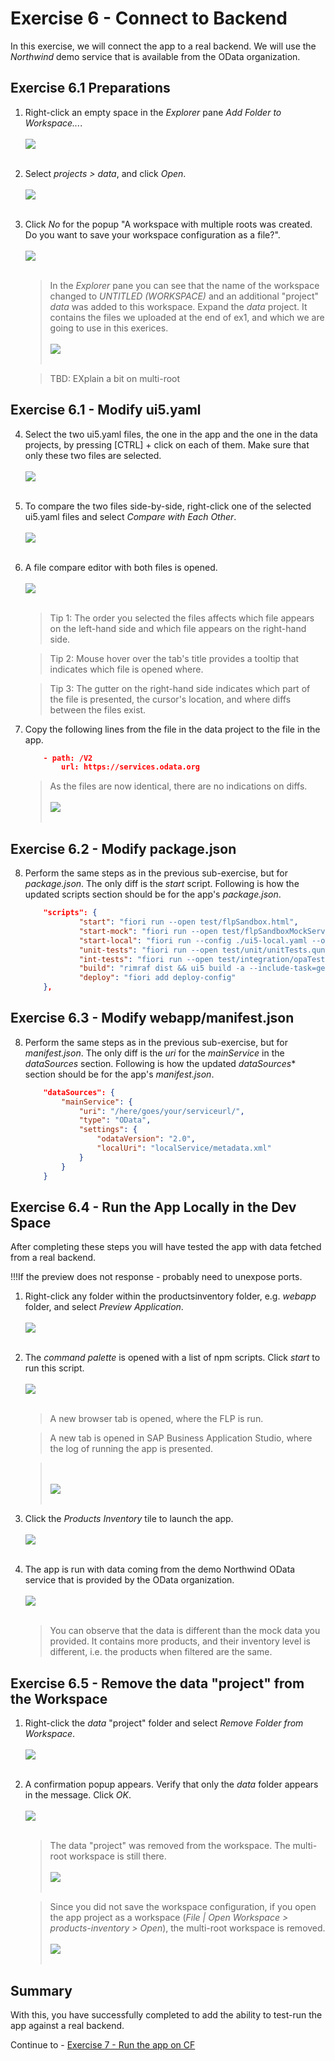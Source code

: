 # Exercise 6 - Connect to Backend

In this exercise, we will connect the app to a real backend. We will use the *Northwind* demo service that is available from the OData organization.


## Exercise 6.1 Preparations

1.	Right-click an empty space in the *Explorer* pane *Add Folder to Workspace...*.
    <br><br>![](images\2020-10_BAS_Multi-Root-1_.jpg)<br><br>

2. Select *projects > data*, and click *Open*.
    <br><br>![](images\2020-10_BAS_Multi-Root-2_.jpg)<br><br>

3. Click *No* for the popup "A workspace with multiple roots was created. Do you want to save your workspace configuration as a file?". 
    <br><br>![](images\2020-10_BAS_Multi-Root-3_.jpg)<br><br>

    >In the *Explorer* pane you can see that the name of the workspace changed to *UNTITLED (WORKSPACE)* and an additional "project" *data* was added to this workspace. Expand the *data* project. It contains the files we uploaded at the end of ex1, and which we are going to use in this exerices.
    ><br><br>![](images\2020-10_BAS_Multi-Root-4_.jpg)<br><br>

    > TBD: EXplain a bit on multi-root

## Exercise 6.1 - Modify ui5.yaml

4. Select the two ui5.yaml files, the one in the app and the one in the data projects, by pressing [CTRL] + click on each of them. Make sure that only these two files are selected.
    <br><br>![](images\2020-10_BAS_ui5-yaml_Compare-1_.jpg)<br><br>

5. To compare the two files side-by-side, right-click one of the selected ui5.yaml files and select *Compare with Each Other*.
    <br><br>![](images\2020-10_BAS_ui5-yaml_Compare-2_.jpg)<br><br>

6. A file compare editor with both files is opened.
    <br><br>![](images\2020-10_BAS_ui5-yaml_Compare-3_.jpg)<br><br>

    >Tip 1: The order you selected the files affects which file appears on the left-hand side and which file appears on the right-hand side.

    >Tip 2: Mouse hover over the tab's title provides a tooltip that indicates which file is opened where.

    >Tip 3: The gutter on the right-hand side indicates which part of the file is presented, the cursor's location, and where diffs between the files exist.

7. Copy the following lines from the file in the data project to the file in the app.
    ```json
        - path: /V2
            url: https://services.odata.org
    ```
    
    >As the files are now identical, there are no indications on diffs.
    ><br><br>![](images\2020-10_BAS_ui5-yaml_Compare-5_.jpg)<br><br>

## Exercise 6.2 - Modify package.json

8. Perform the same steps as in the previous sub-exercise, but for *package.json*. The only diff is the *start* script. Following is how the updated scripts section should be for the app's *package.json*.
    ```json
        "scripts": {
                "start": "fiori run --open test/flpSandbox.html",
                "start-mock": "fiori run --open test/flpSandboxMockServer.html",
                "start-local": "fiori run --config ./ui5-local.yaml --open test/flpSandboxMockServer.html",
                "unit-tests": "fiori run --open test/unit/unitTests.qunit.html",
                "int-tests": "fiori run --open test/integration/opaTests.qunit.html",
                "build": "rimraf dist && ui5 build -a --include-task=generateManifestBundle generateCachebusterInfo",
                "deploy": "fiori add deploy-config"
        },
    ```

## Exercise 6.3 - Modify webapp/manifest.json

8. Perform the same steps as in the previous sub-exercise, but for *manifest.json*. The only diff is the *uri* for the *mainService* in the *dataSources* section. Following is how the updated *dataSources** section should be for the app's *manifest.json*.
    ```json
		"dataSources": {
			"mainService": {
				"uri": "/here/goes/your/serviceurl/",
				"type": "OData",
				"settings": {
					"odataVersion": "2.0",
					"localUri": "localService/metadata.xml"
				}
			}
		}
    ```

## Exercise 6.4 - Run the App Locally in the Dev Space

After completing these steps you will have tested the app with data fetched from a real backend.

!!!If the preview does not response - probably need to unexpose ports.

1.	Right-click any folder within the productsinventory folder, e.g. *webapp* folder, and select *Preview Application*.
    <br><br>![](images\2020-10_BAS_Preview_Application_start-1_.jpg)<br><br>

2.	The *command palette* is opened with a list of npm scripts. Click *start* to run this script.
    <br><br>![](images\2020-10_BAS_Preview_Application_start-2_.jpg)<br><br>

    >A new browser tab is opened, where the FLP is run.

    >A new tab is opened in SAP Business Application Studio, where the log of running the app is presented.

    ><br><br>![](images\2020-10_BAS_Preview_Application_start-3_.jpg)<br><br>


3. Click the *Products Inventory* tile to launch the app.
    <br><br>![](images\2020-10_BAS_Preview_Application_start-4_.jpg)<br><br>

4. The app is run with data coming from the demo Northwind OData service that is provided by the OData organization.
    <br><br>![](images\2020-10_BAS_Preview_Application_start-5_.jpg)<br><br>

    >You can observe that the data is different than the mock data you provided. It contains more products, and their inventory level is different, i.e. the products when filtered are the same.

## Exercise 6.5 - Remove the data "project" from the Workspace

1. Right-click the *data* "project" folder and select *Remove Folder from Workspace*.
    <br><br>![](images\2020-10_BAS_Multi-Root_Remove-1_.jpg)<br><br>

2. A confirmation popup appears. Verify that only the *data* folder appears in the message. Click *OK*.
    <br><br>![](images\2020-10_BAS_Multi-Root_Remove-2_.jpg)<br><br>

    >The data "project" was removed from the workspace. The multi-root workspace is still there.
    ><br><br>![](images\2020-10_BAS_Multi-Root_Remove-3_.jpg)<br><br>

    >Since you did not save the workspace configuration, if you open the app project as a workspace (*File | Open Workspace > products-inventory > Open*), the multi-root workspace is removed.
    ><br><br>![](images\2020-10_BAS_Multi-Root_Remove-4_.jpg)<br><br>


## Summary

With this, you have successfully completed to add the ability to test-run the app against a real backend. 

Continue to - [Exercise 7 - Run the app on CF](../ex7/README.md)
